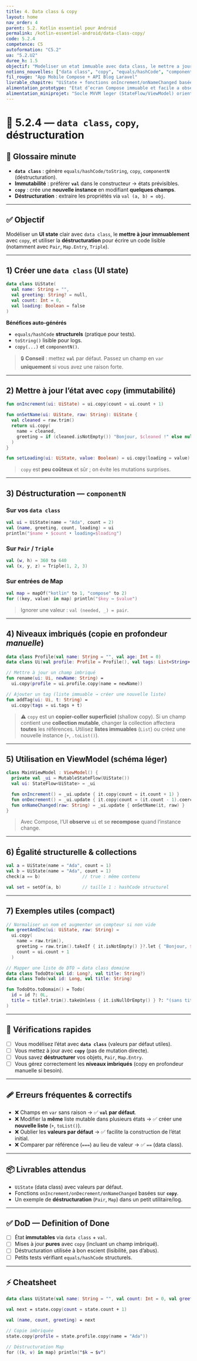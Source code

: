 ```yaml
---
title: 4. Data class & copy
layout: home
nav_order: 4
parent: 5.2. Kotlin essentiel pour Android
permalink: /kotlin-essentiel-android/data-class-copy/
code: 5.2.4
competence: C5
autoformation: "C5.2"
ua: "5.2.U2"
duree_h: 1.5
objectif: "Modeliser un etat immuable avec data class, le mettre a jour via copy et utiliser la destructuration."
notions_nouvelles: ["data class", "copy", "equals/hashCode", "componentN (destructuration)", "Immutabilite"]
fil_rouge: "App Mobile Compose + API Blog Laravel"
livrable_chapitre: "UiState + fonctions onIncrement/onNameChanged basées sur copy + exemples de destructuration"
alimentation_prototype: "Etat d’ecran Compose immuable et facile a observer"
alimentation_miniprojet: "Socle MVVM leger (StateFlow/ViewModel) oriente etat"
---
```



# 📘 5.2.4 — `data class`, `copy`, déstructuration

## 📒 Glossaire minute
- **`data class`** : génère `equals/hashCode/toString`, `copy`, `componentN` (déstructuration).
- **Immutabilité** : préférer **`val`** dans le constructeur → états prévisibles.
- **`copy`** : crée une **nouvelle instance** en modifiant **quelques champs**.
- **Déstructuration** : extraire les propriétés via `val (a, b) = obj`.

---

## ✅ Objectif
Modéliser un **UI state** clair avec `data class`, le **mettre à jour immuablement** avec `copy`, et utiliser la **déstructuration** pour écrire un code lisible (notamment avec `Pair`, `Map.Entry`, `Triple`).

---

## 1) Créer une `data class` (UI state)

```kotlin
data class UiState(
  val name: String = "",
  val greeting: String? = null,
  val count: Int = 0,
  val loading: Boolean = false
)
````

**Bénéfices auto-générés**

* `equals/hashCode` **structurels** (pratique pour tests).
* `toString()` lisible pour logs.
* `copy(...)` et `componentN()`.

> 🔒 **Conseil** : mettez **`val`** par défaut. Passez un champ en `var` **uniquement** si vous avez une raison forte.

---

## 2) Mettre à jour l’état avec `copy` (immutabilité)

```kotlin
fun onIncrement(ui: UiState) = ui.copy(count = ui.count + 1)

fun onSetName(ui: UiState, raw: String): UiState {
  val cleaned = raw.trim()
  return ui.copy(
    name = cleaned,
    greeting = if (cleaned.isNotEmpty()) "Bonjour, $cleaned !" else null
  )
}

fun setLoading(ui: UiState, value: Boolean) = ui.copy(loading = value)
```

> `copy` est **peu coûteux** et sûr ; on évite les mutations surprises.

---

## 3) Déstructuration — `componentN`

### Sur vos `data class`

```kotlin
val ui = UiState(name = "Ada", count = 2)
val (name, greeting, count, loading) = ui
println("$name • $count • loading=$loading")
```

### Sur `Pair` / `Triple`

```kotlin
val (w, h) = 360 to 640
val (x, y, z) = Triple(1, 2, 3)
```

### Sur entrées de Map

```kotlin
val map = mapOf("kotlin" to 1, "compose" to 2)
for ((key, value) in map) println("$key → $value")
```

> Ignorer une valeur : `val (needed, _) = pair`.

---

## 4) Niveaux imbriqués (copie en profondeur *manuelle*)

```kotlin
data class Profile(val name: String = "", val age: Int = 0)
data class Ui(val profile: Profile = Profile(), val tags: List<String> = emptyList())

// Mettre à jour un champ imbriqué
fun rename(ui: Ui, newName: String) =
  ui.copy(profile = ui.profile.copy(name = newName))

// Ajouter un tag (liste immuable → créer une nouvelle liste)
fun addTag(ui: Ui, t: String) =
  ui.copy(tags = ui.tags + t)
```

> ⚠️ `copy` est un **copier-coller superficiel** (shallow copy). Si un champ contient une **collection mutable**, changer la collection affectera **toutes** les références. Utilisez **listes immuables** (`List`) ou créez une nouvelle instance (`+`, `.toList()`).

---

## 5) Utilisation en ViewModel (schéma léger)

```kotlin
class MainViewModel : ViewModel() {
  private val _ui = MutableStateFlow(UiState())
  val ui: StateFlow<UiState> = _ui

  fun onIncrement() = _ui.update { it.copy(count = it.count + 1) }
  fun onDecrement() = _ui.update { it.copy(count = (it.count - 1).coerceAtLeast(0)) }
  fun onNameChanged(raw: String) = _ui.update { onSetName(it, raw) }
}
```

> Avec Compose, l’UI **observe** `ui` et se **recompose** quand l’instance change.

---

## 6) Égalité structurelle & collections

```kotlin
val a = UiState(name = "Ada", count = 1)
val b = UiState(name = "Ada", count = 1)
check(a == b)                // true : même contenu

val set = setOf(a, b)        // taille 1 : hashCode structurel
```

---

## 7) Exemples utiles (compact)

```kotlin
// Normaliser un nom et augmenter un compteur si non vide
fun greetAndInc(ui: UiState, raw: String) =
  ui.copy(
    name = raw.trim(),
    greeting = raw.trim().takeIf { it.isNotEmpty() }?.let { "Bonjour, $it !" },
    count = ui.count + 1
  )

// Mapper une liste de DTO → data class domaine
data class TodoDto(val id: Long?, val title: String?)
data class Todo(val id: Long, val title: String)

fun TodoDto.toDomain() = Todo(
  id = id ?: 0L,
  title = title?.trim().takeUnless { it.isNullOrEmpty() } ?: "(sans titre)"
)
```

---

## 🧪 Vérifications rapides

* [ ] Vous modélisez l’état avec **`data class`** (valeurs par défaut utiles).
* [ ] Vous mettez à jour avec **`copy`** (pas de mutation directe).
* [ ] Vous savez **déstructurer** vos objets, `Pair`, `Map.Entry`.
* [ ] Vous gérez correctement les **niveaux imbriqués** (copy en profondeur manuelle si besoin).

---

## 🩹 Erreurs fréquentes & correctifs

* ❌ Champs en `var` sans raison → ✅ **`val` par défaut**.
* ❌ Modifier la **même** liste mutable dans plusieurs états → ✅ créer une **nouvelle liste** (`+`, `toList()`).
* ❌ Oublier les **valeurs par défaut** → ✅ facilite la construction de l’état initial.
* ❌ Comparer par référence (`===`) au lieu de valeur → ✅ `==` (data class).

---

## 📦 Livrables attendus

* `UiState` (data class) avec valeurs par défaut.
* Fonctions `onIncrement/onDecrement/onNameChanged` basées sur **`copy`**.
* Un exemple de **déstructuration** (`Pair`, `Map`) dans un petit utilitaire/log.

---

## ✅ DoD — Definition of Done

* [ ] État **immutables** via `data class` + `val`.
* [ ] Mises à jour **pures** avec `copy` (incluant un champ imbriqué).
* [ ] Déstructuration utilisée à bon escient (lisibilité, pas d’abus).
* [ ] Petits tests vérifiant `equals/hashCode` structurels.

---

## ⚡ Cheatsheet

```kotlin
data class UiState(val name: String = "", val count: Int = 0, val greeting: String? = null)

val next = state.copy(count = state.count + 1)

val (name, count, greeting) = next

// Copie imbriquée
state.copy(profile = state.profile.copy(name = "Ada"))

// Déstructuration Map
for ((k, v) in map) println("$k → $v")
```
